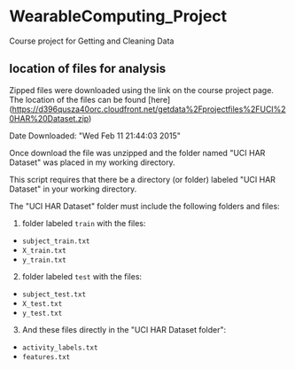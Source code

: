 # WearableComputing_Project
Course project for Getting and Cleaning Data
## location of files for analysis
Zipped files were downloaded using the link on the course project page. The location of the files can be found [here] (https://d396qusza40orc.cloudfront.net/getdata%2Fprojectfiles%2FUCI%20HAR%20Dataset.zip)

Date Downloaded:  "Wed Feb 11 21:44:03 2015"

Once download the file was unzipped and the folder named "UCI HAR Dataset" was placed in my working directory.

This script requires that there be a directory (or folder) labeled "UCI HAR Dataset" in your working directory.

The "UCI HAR Dataset" folder must include the following folders and files:

1. folder labeled `train` with the files:
 * `subject_train.txt`
 * `X_train.txt`
 * `y_train.txt`
2. folder labeled `test` with the files:
 * `subject_test.txt`
 * `X_test.txt`
 * `y_test.txt`
3. And these files directly in the "UCI HAR Dataset folder":
 * `activity_labels.txt`
 * `features.txt`







